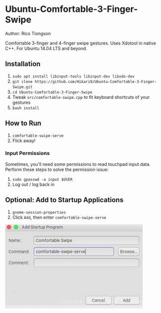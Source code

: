 # Ubuntu-Comfortable-3-Finger-Swipe
Author: Rico Tiongson  

Comfortable 3-finger and 4-finger swipe gestures. Uses Xdotool in native C++. For Ubuntu 14.04 LTS and beyond.

## Installation
1. `sudo apt install libinput-tools libinput-dev libxdo-dev`
2. `git clone https://github.com/Hikari9/Ubuntu-Comfortable-3-Finger-Swipe.git`
3. `cd Ubuntu-Comfortable-3-Finger-Swipe`
4. Tweak `src/comfortable-swipe.cpp` to fit keyboard shortcuts of your gestures
5. `bash install`

## How to Run
1. `comfortable-swipe-serve`
2. Flick away!

### Input Permissions
Sometimes, you'll need some permissions to read touchpad input data. Perform these steps to solve the permission issue:

1. `sudo gpasswd -a input $USER`
2. Log out / log back in

## Optional: Add to Startup Applications
1. `gnome-session-properties`
2. Click `Add`, then enter `comfortable-swipe-serve`

  ![Comfortable Swipe](img/sample.png)